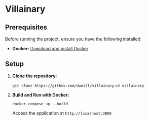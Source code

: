 # Villainary

## Prerequisites

Before running the project, ensure you have the following installed:

- **Docker:** [Download and install Docker](https://www.docker.com/get-started)

## Setup

1. **Clone the repository:**

   `git clone https://github.com/dweill/villainary`
   `cd villainary`

2. **Build and Run with Docker:**

   `docker-compose up --build`

   Access the application at `http://localhost:3000`
